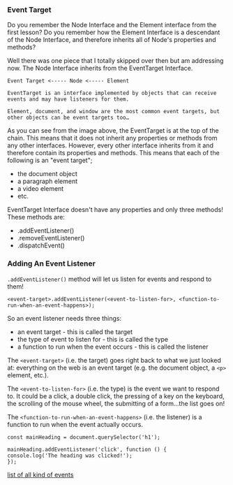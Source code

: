 ### Event Target

Do you remember the Node Interface and the Element interface from the first lesson? Do you remember how the Element Interface is a descendant of the Node Interface, and therefore inherits all of Node's properties and methods?

Well there was one piece that I totally skipped over then but am addressing now. The Node Interface inherits from the EventTarget Interface.

    Event Target <----- Node <----- Element

    EventTarget is an interface implemented by objects that can receive events and may have listeners for them.

    Element, document, and window are the most common event targets, but other objects can be event targets too…

As you can see from the image above, the EventTarget is at the top of the chain. This means that it does not inherit any properties or methods from any other interfaces. However, every other interface inherits from it and therefore contain its properties and methods. This means that each of the following is an "event target";

- the document object
- a paragraph element
- a video element
- etc.

EventTarget Interface doesn't have any properties and only three methods! These methods are:

- .addEventListener()
- .removeEventListener()
- .dispatchEvent()

### Adding An Event Listener

`.addEventListener()` method will let us listen for events and respond to them!

    <event-target>.addEventListener(<event-to-listen-for>, <function-to-run-when-an-event-happens>);

So an event listener needs three things:

- an event target - this is called the target
- the type of event to listen for - this is called the type
- a function to run when the event occurs - this is called the listener

The `<event-target>` (i.e. the target) goes right back to what we just looked at: everything on the web is an event target (e.g. the document object, a `<p>` element, etc.).

The `<event-to-listen-for>` (i.e. the type) is the event we want to respond to. It could be a click, a double click, the pressing of a key on the keyboard, the scrolling of the mouse wheel, the submitting of a form...the list goes on!

The `<function-to-run-when-an-event-happens>` (i.e. the listener) is a function to run when the event actually occurs.

    const mainHeading = document.querySelector('h1');

    mainHeading.addEventListener('click', function () {
    console.log('The heading was clicked!');
    });

[list of all kind of events](https://developer.mozilla.org/en-US/docs/Web/Events)